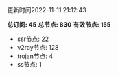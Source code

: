 更新时间2022-11-11 21:12:43

**总订阅: 45**
**总节点: 830**
**有效节点: 155**
- ssr节点: 22
- v2ray节点: 128
- trojan节点: 4
- ss节点: 1
